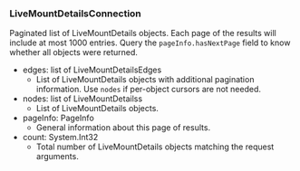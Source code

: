 ### LiveMountDetailsConnection
Paginated list of LiveMountDetails objects. Each page of the results will include at most 1000 entries. Query the `pageInfo.hasNextPage` field to know whether all objects were returned.

- edges: list of LiveMountDetailsEdges
  - List of LiveMountDetails objects with additional pagination information. Use `nodes` if per-object cursors are not needed.
- nodes: list of LiveMountDetailss
  - List of LiveMountDetails objects.
- pageInfo: PageInfo
  - General information about this page of results.
- count: System.Int32
  - Total number of LiveMountDetails objects matching the request arguments.
